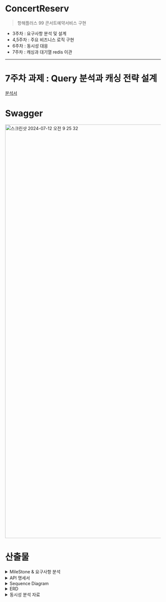# ConcertReserv
>항해플러스 99 콘서트예약서비스 구현

- 3주차 : 요구사항 분석 및 설계
- 4,5주차 : 주요 비즈니스 로직 구현
- 6주차 : 동시성 대응
- 7주차 : 캐싱과 대기열 redis 이관 

---
# 7주차 과제 : Query 분석과 캐싱 전략 설계 
[분석서](https://pumped-polka-4d3.notion.site/7-4f46141594604013bd81d9d59100b486?pvs=4)



# Swagger
<img width="1338" alt="스크린샷 2024-07-12 오전 9 25 32" src="https://github.com/user-attachments/assets/50fce74a-0968-42e8-8453-7a05017a4c6e">


# 산출물

<details>
<summary>MileStone & 요구사항 분석 </summary>
<div markdown="1">       

- [Git Projects](https://github.com/users/JiheeOh/projects/3) - issues 내 요구사항 분석 포함 <br>

![스크린샷 2024-07-04 오전 1 17 56](https://github.com/JiheeOh/concertReserv/assets/75823407/d9345a4a-bd84-4458-b31e-b2351514e3a1)

</div>
</details>

<details>
<summary>API 명세서  </summary>
<div markdown="1">       

[postmanDocument](https://documenter.getpostman.com/view/23303389/2sA3dxEXgn)
![스크린샷 2024-07-04 오전 1 12 23](https://github.com/JiheeOh/concertReserv/assets/75823407/bd8982e7-bd57-42ba-8782-ea72249ced7d)

</div>
</details>

<details>
<summary>Sequence Diagram   </summary>
<div markdown="1">       

![대기열 토큰 발급 Sequence Diagram (1)](https://github.com/JiheeOh/concertReserv/assets/75823407/6ab4b031-7fd6-4d29-bb6e-3e81e250e7f6)

</div>
</details>

<details>
<summary>ERD  </summary>
<div markdown="1">       

![ConcertReserv](https://github.com/JiheeOh/concertReserv/assets/75823407/a11852a4-5a11-4445-9df2-38a55c26a102)

</div>
</details>


<details>
<summary>동시성 분석 자료  </summary>
<div markdown="1">       

- [동시성 분석 자료 Notion](https://pumped-polka-4d3.notion.site/6-a0d0d8d8d8f74b168c96854946bc89c0)

</div>
</details>

